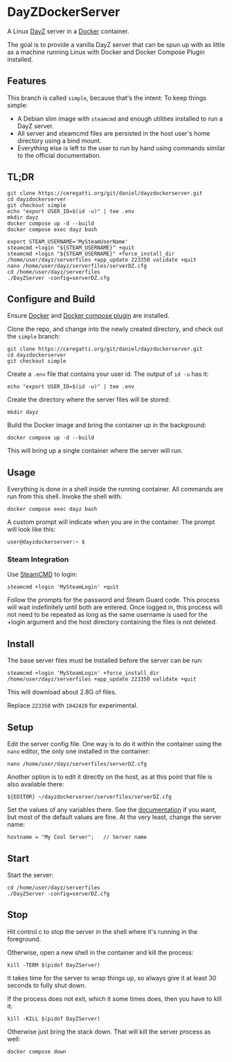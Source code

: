 # DayZDockerServer

A Linux [DayZ](https://dayz.com) server in a [Docker](https://docs.docker.com/) container.

The goal is to provide a vanilla DayZ server that can be spun up with as little as a machine running Linux with Docker and Docker Compose Plugin installed.

## Features

This branch is called `simple`, because that's the intent: To keep things simple:

* A Debian slim image with `steamcmd` and enough utilities installed to run a DayZ server.
* All server and steamcmd files are persisted in the host user's home directory using a bind mount.
* Everything else is left to the user to run by hand using commands similar to the official documentation.

## TL;DR

```shell
git clone https://ceregatti.org/git/daniel/dayzdockerserver.git
cd dayzdockerserver
git checkout simple
echo "export USER_ID=$(id -u)" | tee .env
mkdir dayz
docker compose up -d --build
docker compose exec dayz bash
```

```docker
export STEAM_USERNAME='MySteamUserName'
steamcmd +login "${STEAM_USERNAME}" +quit
steamcmd +login "${STEAM_USERNAME}" +force_install_dir /home/user/dayz/serverfiles +app_update 223350 validate +quit
nano /home/user/dayz/serverfiles/serverDZ.cfg
cd /home/user/dayz/serverfiles
./DayZServer -config=serverDZ.cfg
```

## Configure and Build

Ensure [Docker](https://docs.docker.com/engine/install/) and [Docker compose plugin](https://docs.docker.com/compose/install/) are installed.

Clone the repo, and change into the newly created directory, and check out the `simple` branch:

```shell
git clone https://ceregatti.org/git/daniel/dayzdockerserver.git
cd dayzdockerserver
git checkout simple
```

Create a `.env` file that contains your user id. The output of `id -u` has it:

```shell
echo "export USER_ID=$(id -u)" | tee .env
```

Create the directory where the server files will be stored:

```shell
mkdir dayz
```

Build the Docker image and bring the container up in the background:

```shell
docker compose up -d --build
```

This will bring up a single container where the server will run.

## Usage

Everything is done in a shell inside the running container. All commands are run from this shell. Invoke the shell with:

```shell
docker compose exec dayz bash
```

A custom prompt will indicate when you are in the container. The prompt will look like this:

```
user@dayzdockerserver:~ $
```

### Steam Integration

Use [SteamCMD](https://developer.valvesoftware.com/wiki/SteamCMD) to login:

```docker
steamcmd +login 'MySteamLogin' +quit
```

Follow the prompts for the password and Steam Guard code. This process will wait indefinitely until both are entered. Once logged in, this process will not need to be repeated as long as the same username is used for the +login argument and the host directory containing the files is not deleted.

## Install

The base server files must be installed before the server can be run:

```docker
steamcmd +login 'MySteamLogin' +force_install_dir /home/user/dayz/serverfiles +app_update 223350 validate +quit
```

This will download about 2.8G of files.

Replace `223350` with `1042420` for experimental.

## Setup

Edit the server config file. One way is to do it within the container using the `nano` editor, the only one installed in the container:

```docker
nano /home/user/dayz/serverfiles/serverDZ.cfg
```

Another option is to edit it directly on the host, as at this point that file is also available there:

```shell
${EDITOR} ~/dayzdockerserver/serverfiles/serverDZ.cfg
```
Set the values of any variables there. See the [documentation](https://forums.dayz.com/topic/239635-dayz-server-files-documentation/) if you want, but most of the default values are fine. At the very least, change the server name:

```
hostname = "My Cool Server";   // Server name
```

## Start

Start the server:

```docker
cd /home/user/dayz/serverfiles
./DayZServer -config=serverDZ.cfg
```

## Stop

Hit control c to stop the server in the shell where it's running in the foreground.

Otherwise, open a new shell in the container and kill the process:

```docker
kill -TERM $(pidof DayZServer)
```

It takes time for the server to wrap things up, so always give it at least 30 seconds to fully shut down.

If the process does not exit, which it some times does, then you have to kill it:

```docker
kill -KILL $(pidof DayZServer)
```

Otherwise just bring the stack down. That will kill the server process as well:

```shell
docker compose down
```
